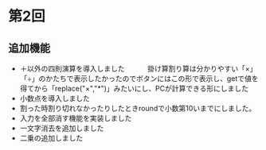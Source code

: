 
# 第2回
## 追加機能
- ＋以外の四則演算を導入しました　
　　掛け算割り算は分かりやすい「×」「÷」のかたちで表示したかったのでボタンにはこの形で表示し、getで値を得てから「replace("×","*")」みたいにし、PCが計算できる形にしました
- 小数点を導入しました　
- 割った時割り切れなかったりしたときroundで小数第10いまでにしました。
- 入力を全部消す機能を実装しました
- 一文字消去を追加しました
- 二乗の追加しました
